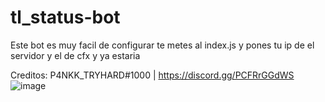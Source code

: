 # tl_status-bot

Este bot es muy facil de configurar te metes al index.js y pones tu ip de el servidor y el de cfx y ya estaria

Creditos: P4NKK_TRYHARD#1000 | https://discord.gg/PCFRrGGdWS
![image](https://user-images.githubusercontent.com/95184986/153727968-c8474a79-929c-42ad-a354-b9d670415caf.png)
